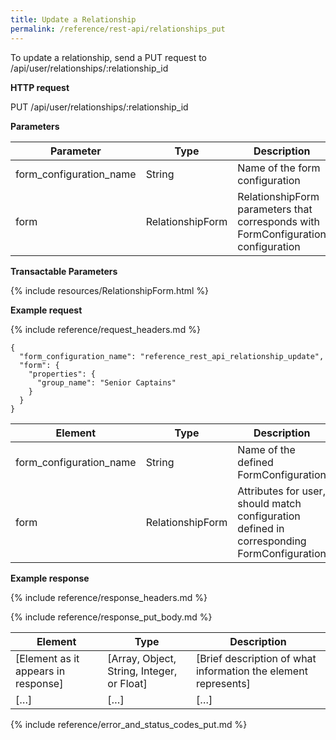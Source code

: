```yaml
---
title: Update a Relationship
permalink: /reference/rest-api/relationships_put
---
```

To update a relationship, send a PUT request to /api/user/relationships/:relationship_id

**HTTP request**

PUT /api/user/relationships/:relationship_id

**Parameters**

| Parameter | Type | Description | Required | Notes |
|---------------------|--------------------------------------------------------------------|-------------------------------------------------------------|------------------------|---------------------------------------------|
| form_configuration_name | String | Name of the form configuration | Required ||
| form | RelationshipForm | RelationshipForm parameters that corresponds with FormConfiguration configuration | Required | |

**Transactable Parameters**

{% include resources/RelationshipForm.html %}

**Example request**

{% include reference/request_headers.md %}
```
{
  "form_configuration_name": "reference_rest_api_relationship_update",
  "form": {
    "properties": {
      "group_name": "Senior Captains"
    }
  }
}
```

| Element | Type | Description | Required? |
|------------------------------------|--------------------------------------------|----------------------------------------------------------------------------------------------------|------------------------|
| form_configuration_name | String | Name of the defined FormConfiguration | Required |
| form | RelationshipForm | Attributes for user, should match configuration defined in corresponding FormConfiguration | Required |

**Example response**

{% include reference/response_headers.md %}

{% include reference/response_put_body.md %}

| Element | Type | Description |
|-------------------------------------|--------------------------------------------|----------------------------------------------------------------|
| [Element as it appears in response] | [Array, Object, String, Integer, or Float] | [Brief description of what information the element represents] |
| […] | […] | […] |

{% include reference/error_and_status_codes_put.md %}
